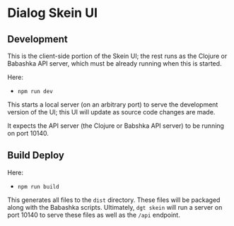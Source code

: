 # Dialog Skein UI

## Development

This is the client-side portion of the Skein UI; the rest runs as the Clojure or Babashka API server, which must be already running when this is started.

Here:

- `npm run dev`

This starts a local server (on an arbitrary port) to serve the development version of the UI; this UI will update as source code changes are made.

It expects the API server (the Clojure or Babshka API server) to be running on port 10140.

## Build Deploy

Here:

- `npm run build`

This generates all files to the `dist` directory.  These files will be packaged along with the Babashka scripts.  Ultimately, `dgt skein` will run
a server on port 10140 to serve these files as well as the `/api` endpoint.
